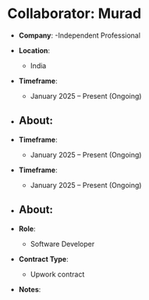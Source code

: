 # Collaborator: Murad

- **Company**:
  -Independent Professional

- **Location**:  
  - India

- **Timeframe**:  
  - January 2025 – Present (Ongoing)

- **About**:  
  - 
 
- **Timeframe**:  
  - January 2025 – Present (Ongoing)
 
- **Timeframe**:  
  - January 2025 – Present (Ongoing)


- **About**:
   - 

- **Role**:  
  - Software Developer  

- **Contract Type**:  
  - Upwork contract

- **Notes**:

